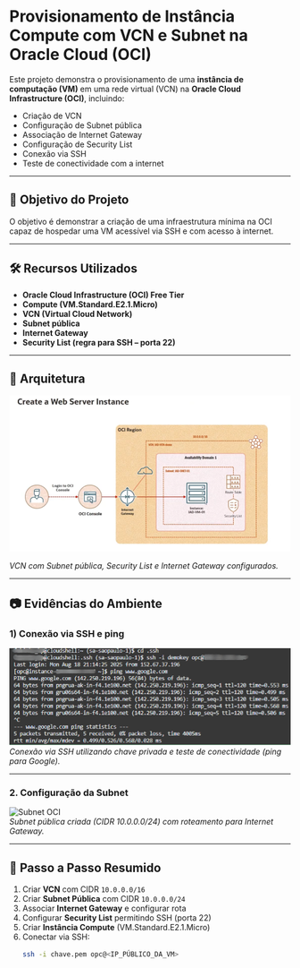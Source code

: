 # Provisionamento de Instância Compute com VCN e Subnet na Oracle Cloud (OCI)

Este projeto demonstra o provisionamento de uma **instância de computação (VM)** em uma rede virtual (VCN) na **Oracle Cloud Infrastructure (OCI)**, incluindo:
- Criação de VCN
- Configuração de Subnet pública
- Associação de Internet Gateway
- Configuração de Security List
- Conexão via SSH
- Teste de conectividade com a internet

---

## 🚀 Objetivo do Projeto
O objetivo é demonstrar a criação de uma infraestrutura mínima na OCI capaz de hospedar uma VM acessível via SSH e com acesso à internet.

---

## 🛠️ Recursos Utilizados
- **Oracle Cloud Infrastructure (OCI) Free Tier**
- **Compute (VM.Standard.E2.1.Micro)**
- **VCN (Virtual Cloud Network)**
- **Subnet pública**
- **Internet Gateway**
- **Security List (regra para SSH – porta 22)**

---

## 📜 Arquitetura

![Arquitetura da rede](diagrama.png)

*VCN com Subnet pública, Security List e Internet Gateway configurados.*

---

## 📷 Evidências do Ambiente

### 1) Conexão via SSH e ping
[![SSH e Ping](screenshots/terminal.png)](screenshots/terminal.png)
*Conexão via SSH utilizando chave privada e teste de conectividade (ping para Google).*

---

### 2. Configuração da Subnet
![Subnet OCI]()  
*Subnet pública criada (CIDR 10.0.0.0/24) com roteamento para Internet Gateway.*

---

## 📌 Passo a Passo Resumido

1. Criar **VCN** com CIDR `10.0.0.0/16`
2. Criar **Subnet Pública** com CIDR `10.0.0.0/24`
3. Associar **Internet Gateway** e configurar rota
4. Configurar **Security List** permitindo SSH (porta 22)
5. Criar **Instância Compute** (VM.Standard.E2.1.Micro)
6. Conectar via SSH:
   ```bash
   ssh -i chave.pem opc@<IP_PÚBLICO_DA_VM>
